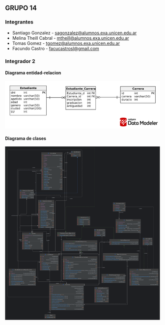 ## GRUPO 14
### Integrantes

- Santiago Gonzalez - sagonzalez@alumnos.exa.unicen.edu.ar
- Melina Theill Cabral - mtheill@alumnos.exa.unicen.edu.ar
- Tomas Gomez - tgomez@alumnos.exa.unicen.edu.ar
- Facundo Castro - facucastrosl@gmail.com

### Integrador 2
#### Diagrama entidad-relacion
![Diagrama entidad-relacion](./diagrams/Ejercicio_Integrador_DER.png)
#### Diagrama de clases
![Diagrama entidad-relacion](./diagrams/diagramaObjetosTP2.png)
